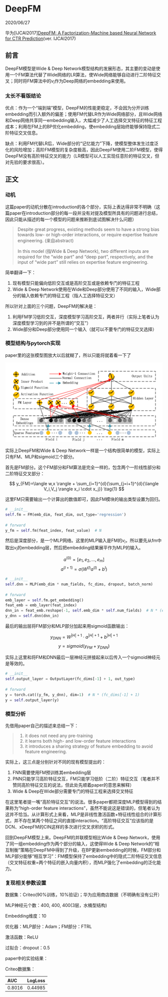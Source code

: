 # DeepFM
2020/06/27

华为\[IJCAI2017\][DeepFM: A Factorization-Machine based Neural Network for CTR Prediction](https://www.ijcai.org/Proceedings/2017/0239.pdf)(ver. IJCAI2017)

## 前言

DeepFM模型是Wide & Deep Network模型结构的发展形态，其主要的变动是使用一个FM算法代替了Wide网络的LR算法，使Wide网络能够自动进行二阶特征交叉；同时将FM算法中的$v_i$作为Deep网络的embedding来使用。

### 太长不看版结论

优点：作为一个“端到端”模型，DeepFM的性能更稳定，不会因为分开训练embedding而引入额外的偏差；使用FM代替LR作为Wide网络部分，且Wide网络和Deep网络共享同一embedding输入，大幅减少了人工选择交叉特征的特征工程成本；利用在FM上的BP优化embedding，使embedding层始终能够保持隐式二阶特征交叉信息。

缺点：利用FM代替LR后，Wide部分的“记忆能力”下降，使模型整体发生过度泛化的风险增加；高阶FM模型的复杂度极高，因此DeepFM使用二阶FM模型，使得DeepFM没有高阶特征交叉的能力（LR模型可以人工实现任意阶的特征交叉，但对先验的要求很高）。

## 正文

### 动机

这篇paper的动机分散在introduction的各个部分，实际上表达得非常不明确（这篇paper在introduction部分的每一段并没有对提及模型所具有的问题进行总结，因此只能从描述的每一个模型的问题来推断到底试图解决什么问题）

> Despite great progress, existing methods seem to have a strong bias towards low- or high-order interactions, or require expertise feature engineering. (来自abstract)
>
> In this model (指Wide & Deep Network), two different inputs are required for the “wide part” and “deep part”, respectively, and the input of “wide part” still relies on expertise feature engineering.


简单翻译一下：
1. 现有模型只能偏向低阶交互或是高阶交互或是依赖专门的特征工程
2. Wide & Deep Network使用在Wide和Deep部分使用了不同的输入，Wide部分的输入依赖专门的特征工程（指人工选择特征交叉）

所以针对上面的三个问题，DeepFM的解决是：

1. 利用FM学习低阶交互，深度模型学习高阶交互，两者并行（实际上笔者认为深度模型学习到的并不是所谓的“交互”）
2. Wide部分和Deep部分使用同一个输入（就可以不要专门的特征交叉选择）

### 模型结构与pytorch实现

paper里的这张模型图放大以后就糊了，所以只能将就着看一下了

![DeepFM模型结构](img/DeepFM_model_structure.png)

实际上DeepFM和Wide & Deep Network一样是一个结构很简单的模型，实际上只有FM、MLP和sigmoid三个部分。

首先是FM部分。这个FM部分和FM算法是完全一样的，包含两个一阶线性部分和二阶特征交叉部分：

$$ y_{FM}=\langle w,x \rangle + \sum_{i=1}^{d}{\sum_{j=i+1}^{d}{\langle V_i,V_j \rangle x_i \cdot x_j}} \tag{1} $$

这里FM只需要输出一个计算出的数值即可，因此FM模块的输出类型设置为回归。

```python
# __init__
self.fm = FM(emb_dim, feat_dim, out_type='regression')

# forward
y_fm = self.fm(feat_index, feat_value)  # N
```

然后是深度部分，是一个MLP网络。这里的MLP输入是FM的$v_i$，所以要先从fm中取出$v_i$的embedding层，然后把embedding结果展平作为MLP的输入。

$$ a^{(0)}=[e_1,e_2,...,e_m] \tag{2} $$
$$ a^{(l+1)}=\sigma(W^{(l)}a^{(l)}+b^{{l}}) \tag{3} $$

```python
# __init__
self.dnn = MLP(emb_dim * num_fields, fc_dims, dropout, batch_norm)

# forward
emb_layer = self.fm.get_embedding()
feat_emb = emb_layer(feat_index)
dnn_in = feat_emb.reshape(-1, self.emb_dim * self.num_fields)  # N * (emb_dim * num_fields)
y_dnn = self.dnn(dnn_in)
```

最后的输出层将FM部分和MLP部分加起来用sigmoid函数输出：

$$ y_{DNN}=W^{|H|+1} \cdot a^{|H|+1}+b^{|H|+1} \tag{4} $$
$$ y=sigmoid(y_{FM}+y_{DNN}) \tag{5} $$

实际上这里和将FM和DNN最后一层神经元拼接起来以后传入一个sigmoid神经元是等效的。

```python
# __init__
self.output_layer = OutputLayer(fc_dims[-1] + 1, out_type)

# forward
y = torch.cat((y_fm, y_dnn), dim=1)  # N * (fc_dims[-1] + 1)
y = self.output_layer(y)
```

### 模型分析

先借用paper自己的描述来总结一下：

> 1. it does not need any pre-training
> 2. it learns both high- and low-order feature interactions
> 3. it introduces a sharing strategy of feature embedding to avoid feature engineering.

实际上，这三点是分别针对不同的现有模型提出的：
1. FNN需要使用FM预训练其embedding层
2. PNN只能学习高阶特征交互，FM只能学习低阶（二阶）特征交互（笔者并不赞同高阶特征交互的说法，但此处先顺着paper的意思来解释）
3. Wide & Deep在Wide部分需要专门的特征工程来选择交叉特征

在这里笔者提一嘴“高阶特征交互”的说法。很多paper都把深度MLP模型得到的结果称为“high-order feature interactions”，虽然不能说这是错误的，但笔者认为这并不恰当。从计算形式上来看，MLP是非线性激活函数+特征线性组合的计算形式，并不存在某两个特征之间的直接interaction。“高阶特征交互”应该指的是DCN、xDeepFM的CIN这样的多次进行交叉求积的形式。

回到DeepFM模型上来。DeepFM的并联模型相比Wide & Deep Network，使用了同一组embedding作为两个部分的输入，这使得Wide & Deep Network的“相互制衡”策略在DeepFM中得到了升级，在BP更新embedding的时候，FM部分和MLP部分能够“相互学习”：FM模型保持了embedding中的隐式二阶特征交叉信息（交叉特征权重=两个特征的嵌入向量内积），而MLP强化了embedding的泛化能力。

### 复现相关参数设置

数据集：Criteo(90%训练，10%验证)；华为应用商店数据（不明确有没有公开）

MLP神经元个数：400, 400, 400(3层，水桶型结构)

Embedding维度：10

优化器：MLP部分：Adam；FM部分：FTRL

激活函数：ReLU

过拟合：dropout：0.5

paper中的实验结果：

Criteo数据集：

|AUC|LogLoss|
|:---|:---|
|0.8016|0.44985|